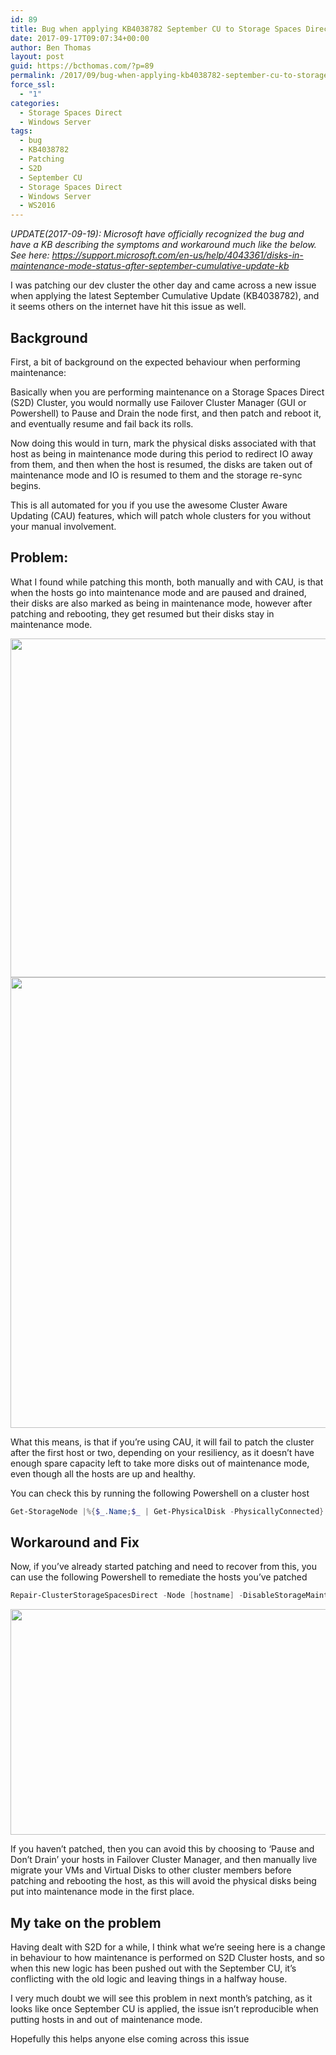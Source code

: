 ```yaml
---
id: 89
title: Bug when applying KB4038782 September CU to Storage Spaces Direct Clusters
date: 2017-09-17T09:07:34+00:00
author: Ben Thomas
layout: post
guid: https://bcthomas.com/?p=89
permalink: /2017/09/bug-when-applying-kb4038782-september-cu-to-storage-spaces-direct-clusters/
force_ssl:
  - "1"
categories:
  - Storage Spaces Direct
  - Windows Server
tags:
  - bug
  - KB4038782
  - Patching
  - S2D
  - September CU
  - Storage Spaces Direct
  - Windows Server
  - WS2016
---
```

_UPDATE(2017-09-19): Microsoft have officially recognized the bug and have a KB describing the symptoms and workaround much like the below. See here: <https://support.microsoft.com/en-us/help/4043361/disks-in-maintenance-mode-status-after-september-cumulative-update-kb>_

I was patching our dev cluster the other day and came across a new issue when applying the latest September Cumulative Update (KB4038782), and it seems others on the internet have hit this issue as well.

## Background

First, a bit of background on the expected behaviour when performing maintenance:

Basically when you are performing maintenance on a Storage Spaces Direct (S2D) Cluster, you would normally use Failover Cluster Manager (GUI or Powershell) to Pause and Drain the node first, and then patch and reboot it, and eventually resume and fail back its rolls.

Now doing this would in turn, mark the physical disks associated with that host as being in maintenance mode during this period to redirect IO away from them, and then when the host is resumed, the disks are taken out of maintenance mode and IO is resumed to them and the storage re-sync begins.

This is all automated for you if you use the awesome Cluster Aware Updating (CAU) features, which will patch whole clusters for you without your manual involvement.

## Problem:

What I found while patching this month, both manually and with CAU, is that when the hosts go into maintenance mode and are paused and drained, their disks are also marked as being in maintenance mode, however after patching and rebooting, they get resumed but their disks stay in maintenance mode.

[<img class="aligncenter size-full wp-image-92" src="https://i2.wp.com/bcthomas.com/wp-content/uploads/2017/09/Screen-Shot-2017-09-17-at-8.22.45-AM.png?resize=558%2C542&#038;ssl=1" alt="" width="558" height="542" srcset="https://i2.wp.com/bcthomas.com/wp-content/uploads/2017/09/Screen-Shot-2017-09-17-at-8.22.45-AM.png?w=558&ssl=1 558w, https://i2.wp.com/bcthomas.com/wp-content/uploads/2017/09/Screen-Shot-2017-09-17-at-8.22.45-AM.png?resize=300%2C291&ssl=1 300w" sizes="(max-width: 558px) 100vw, 558px" data-recalc-dims="1" />](https://i2.wp.com/bcthomas.com/wp-content/uploads/2017/09/Screen-Shot-2017-09-17-at-8.22.45-AM.png?ssl=1) [<img class="aligncenter size-large wp-image-91" src="https://i0.wp.com/bcthomas.com/wp-content/uploads/2017/09/Screen-Shot-2017-09-17-at-8.22.15-AM-909x1024.png?resize=640%2C721&#038;ssl=1" alt="" width="640" height="721" srcset="https://i2.wp.com/bcthomas.com/wp-content/uploads/2017/09/Screen-Shot-2017-09-17-at-8.22.15-AM.png?resize=909%2C1024&ssl=1 909w, https://i2.wp.com/bcthomas.com/wp-content/uploads/2017/09/Screen-Shot-2017-09-17-at-8.22.15-AM.png?resize=266%2C300&ssl=1 266w, https://i2.wp.com/bcthomas.com/wp-content/uploads/2017/09/Screen-Shot-2017-09-17-at-8.22.15-AM.png?resize=768%2C865&ssl=1 768w, https://i2.wp.com/bcthomas.com/wp-content/uploads/2017/09/Screen-Shot-2017-09-17-at-8.22.15-AM.png?w=1410&ssl=1 1410w, https://i2.wp.com/bcthomas.com/wp-content/uploads/2017/09/Screen-Shot-2017-09-17-at-8.22.15-AM.png?w=1280 1280w" sizes="(max-width: 640px) 100vw, 640px" data-recalc-dims="1" />](https://i2.wp.com/bcthomas.com/wp-content/uploads/2017/09/Screen-Shot-2017-09-17-at-8.22.15-AM.png?ssl=1)

What this means, is that if you&#8217;re using CAU, it will fail to patch the cluster after the first host or two, depending on your resiliency, as it doesn&#8217;t have enough spare capacity left to take more disks out of maintenance mode, even though all the hosts are up and healthy.

You can check this by running the following Powershell on a cluster host

```powershell
Get-StorageNode |%{$_.Name;$_ | Get-PhysicalDisk -PhysicallyConnected}
```

## Workaround and Fix

Now, if you&#8217;ve already started patching and need to recover from this, you can use the following Powershell to remediate the hosts you&#8217;ve patched

```powershell
Repair-ClusterStorageSpacesDirect -Node [hostname] -DisableStorageMaintenanceMode
```

[<img class="aligncenter size-large wp-image-94" src="https://i0.wp.com/bcthomas.com/wp-content/uploads/2017/09/Screen-Shot-2017-09-17-at-8.57.09-AM-1024x577.png?resize=640%2C361&#038;ssl=1" alt="" width="640" height="361" srcset="https://i0.wp.com/bcthomas.com/wp-content/uploads/2017/09/Screen-Shot-2017-09-17-at-8.57.09-AM.png?resize=1024%2C577&ssl=1 1024w, https://i0.wp.com/bcthomas.com/wp-content/uploads/2017/09/Screen-Shot-2017-09-17-at-8.57.09-AM.png?resize=300%2C169&ssl=1 300w, https://i0.wp.com/bcthomas.com/wp-content/uploads/2017/09/Screen-Shot-2017-09-17-at-8.57.09-AM.png?resize=768%2C433&ssl=1 768w, https://i0.wp.com/bcthomas.com/wp-content/uploads/2017/09/Screen-Shot-2017-09-17-at-8.57.09-AM.png?w=1416&ssl=1 1416w, https://i0.wp.com/bcthomas.com/wp-content/uploads/2017/09/Screen-Shot-2017-09-17-at-8.57.09-AM.png?w=1280 1280w" sizes="(max-width: 640px) 100vw, 640px" data-recalc-dims="1" />](https://i0.wp.com/bcthomas.com/wp-content/uploads/2017/09/Screen-Shot-2017-09-17-at-8.57.09-AM.png?ssl=1)

If you haven&#8217;t patched, then you can avoid this by choosing to &#8216;Pause and Don&#8217;t Drain&#8217; your hosts in Failover Cluster Manager, and then manually live migrate your VMs and Virtual Disks to other cluster members before patching and rebooting the host, as this will avoid the physical disks being put into maintenance mode in the first place.

## My take on the problem

Having dealt with S2D for a while, I think what we&#8217;re seeing here is a change in behaviour to how maintenance is performed on S2D Cluster hosts, and so when this new logic has been pushed out with the September CU, it&#8217;s conflicting with the old logic and leaving things in a halfway house.

I very much doubt we will see this problem in next month&#8217;s patching, as it looks like once September CU is applied, the issue isn&#8217;t reproducible when putting hosts in and out of maintenance mode.

Hopefully this helps anyone else coming across this issue